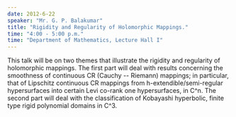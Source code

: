 ```yaml
---
date: 2012-6-22
speaker: "Mr. G. P. Balakumar"
title: "Rigidity and Regularity of Holomorphic Mappings."
time: "4:00 - 5:00 p.m." 
time: "Department of Mathematics, Lecture Hall I"
---
```

This talk will be on two themes that illustrate the rigidity and
regularity of holomorphic mappings. The first part will deal with results
concerning the smoothness of continuous CR (Cauchy -- Riemann) mappings;
in particular, that of Lipschitz continuous CR mappings from
h-extendible/semi-regular hypersurfaces into certain Levi co-rank one
hypersurfaces, in C^n. The second part will deal with the classification
of Kobayashi hyperbolic, finite type rigid polynomial domains in C^3.
